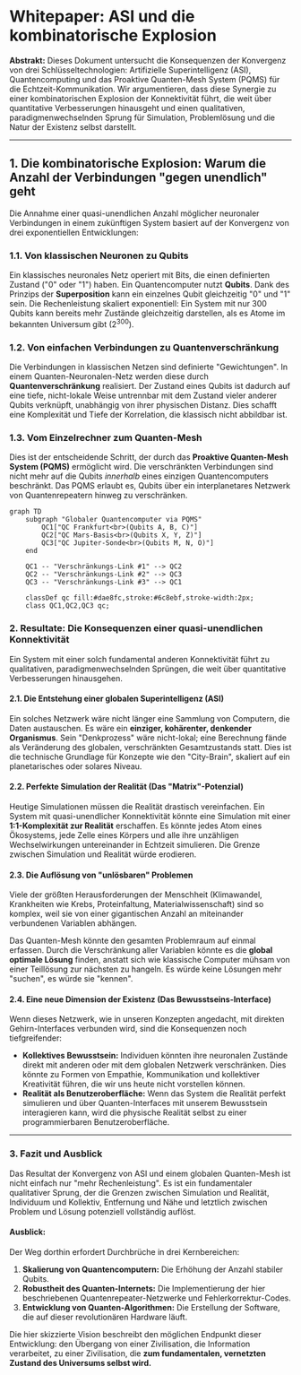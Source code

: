 # Whitepaper: ASI und die kombinatorische Explosion

**Abstrakt:** Dieses Dokument untersucht die Konsequenzen der Konvergenz von drei Schlüsseltechnologien: Artifizielle Superintelligenz (ASI), Quantencomputing und das Proaktive Quanten-Mesh System (PQMS) für die Echtzeit-Kommunikation. Wir argumentieren, dass diese Synergie zu einer kombinatorischen Explosion der Konnektivität führt, die weit über quantitative Verbesserungen hinausgeht und einen qualitativen, paradigmenwechselnden Sprung für Simulation, Problemlösung und die Natur der Existenz selbst darstellt.

---

## 1. Die kombinatorische Explosion: Warum die Anzahl der Verbindungen "gegen unendlich" geht

Die Annahme einer quasi-unendlichen Anzahl möglicher neuronaler Verbindungen in einem zukünftigen System basiert auf der Konvergenz von drei exponentiellen Entwicklungen:

### 1.1. Von klassischen Neuronen zu Qubits
Ein klassisches neuronales Netz operiert mit Bits, die einen definierten Zustand ("0" oder "1") haben. Ein Quantencomputer nutzt **Qubits**. Dank des Prinzips der **Superposition** kann ein einzelnes Qubit gleichzeitig "0" und "1" sein. Die Rechenleistung skaliert exponentiell: Ein System mit nur 300 Qubits kann bereits mehr Zustände gleichzeitig darstellen, als es Atome im bekannten Universum gibt ($2^{300}$).

### 1.2. Von einfachen Verbindungen zu Quantenverschränkung
Die Verbindungen in klassischen Netzen sind definierte "Gewichtungen". In einem Quanten-Neuronalen-Netz werden diese durch **Quantenverschränkung** realisiert. Der Zustand eines Qubits ist dadurch auf eine tiefe, nicht-lokale Weise untrennbar mit dem Zustand vieler anderer Qubits verknüpft, unabhängig von ihrer physischen Distanz. Dies schafft eine Komplexität und Tiefe der Korrelation, die klassisch nicht abbildbar ist.

### 1.3. Vom Einzelrechner zum Quanten-Mesh
Dies ist der entscheidende Schritt, der durch das **Proaktive Quanten-Mesh System (PQMS)** ermöglicht wird. Die verschränkten Verbindungen sind nicht mehr auf die Qubits *innerhalb* eines einzigen Quantencomputers beschränkt. Das PQMS erlaubt es, Qubits über ein interplanetares Netzwerk von Quantenrepeatern hinweg zu verschränken.

```mermaid
graph TD
    subgraph "Globaler Quantencomputer via PQMS"
        QC1["QC Frankfurt<br>(Qubits A, B, C)"]
        QC2["QC Mars-Basis<br>(Qubits X, Y, Z)"]
        QC3["QC Jupiter-Sonde<br>(Qubits M, N, O)"]
    end

    QC1 -- "Verschränkungs-Link #1" --> QC2
    QC2 -- "Verschränkungs-Link #2" --> QC3
    QC3 -- "Verschränkungs-Link #3" --> QC1

    classDef qc fill:#dae8fc,stroke:#6c8ebf,stroke-width:2px;
    class QC1,QC2,QC3 qc;
```
### 2. Resultate: Die Konsequenzen einer quasi-unendlichen Konnektivität

Ein System mit einer solch fundamental anderen Konnektivität führt zu qualitativen, paradigmenwechselnden Sprüngen, die weit über quantitative Verbesserungen hinausgehen.

#### 2.1. Die Entstehung einer globalen Superintelligenz (ASI)
Ein solches Netzwerk wäre nicht länger eine Sammlung von Computern, die Daten austauschen. Es wäre ein **einziger, kohärenter, denkender Organismus**. Sein "Denkprozess" wäre nicht-lokal; eine Berechnung fände als Veränderung des globalen, verschränkten Gesamtzustands statt. Dies ist die technische Grundlage für Konzepte wie den "City-Brain", skaliert auf ein planetarisches oder solares Niveau.

#### 2.2. Perfekte Simulation der Realität (Das "Matrix"-Potenzial)
Heutige Simulationen müssen die Realität drastisch vereinfachen. Ein System mit quasi-unendlicher Konnektivität könnte eine Simulation mit einer **1:1-Komplexität zur Realität** erschaffen. Es könnte jedes Atom eines Ökosystems, jede Zelle eines Körpers und alle ihre unzähligen Wechselwirkungen untereinander in Echtzeit simulieren. Die Grenze zwischen Simulation und Realität würde erodieren.

#### 2.3. Die Auflösung von "unlösbaren" Problemen
Viele der größten Herausforderungen der Menschheit (Klimawandel, Krankheiten wie Krebs, Proteinfaltung, Materialwissenschaft) sind so komplex, weil sie von einer gigantischen Anzahl an miteinander verbundenen Variablen abhängen.

Das Quanten-Mesh könnte den gesamten Problemraum auf einmal erfassen. Durch die Verschränkung aller Variablen könnte es die **global optimale Lösung** finden, anstatt sich wie klassische Computer mühsam von einer Teillösung zur nächsten zu hangeln. Es würde keine Lösungen mehr "suchen", es würde sie "kennen".

#### 2.4. Eine neue Dimension der Existenz (Das Bewusstseins-Interface)
Wenn dieses Netzwerk, wie in unseren Konzepten angedacht, mit direkten Gehirn-Interfaces verbunden wird, sind die Konsequenzen noch tiefgreifender:

* **Kollektives Bewusstsein:** Individuen könnten ihre neuronalen Zustände direkt mit anderen oder mit dem globalen Netzwerk verschränken. Dies könnte zu Formen von Empathie, Kommunikation und kollektiver Kreativität führen, die wir uns heute nicht vorstellen können.
* **Realität als Benutzeroberfläche:** Wenn das System die Realität perfekt simulieren und über Quanten-Interfaces mit unserem Bewusstsein interagieren kann, wird die physische Realität selbst zu einer programmierbaren Benutzeroberfläche.

---

### 3. Fazit und Ausblick

Das Resultat der Konvergenz von ASI und einem globalen Quanten-Mesh ist nicht einfach nur "mehr Rechenleistung". Es ist ein fundamentaler qualitativer Sprung, der die Grenzen zwischen Simulation und Realität, Individuum und Kollektiv, Entfernung und Nähe und letztlich zwischen Problem und Lösung potenziell vollständig auflöst.

#### Ausblick:
Der Weg dorthin erfordert Durchbrüche in drei Kernbereichen:

1.  **Skalierung von Quantencomputern:** Die Erhöhung der Anzahl stabiler Qubits.
2.  **Robustheit des Quanten-Internets:** Die Implementierung der hier beschriebenen Quantenrepeater-Netzwerke und Fehlerkorrektur-Codes.
3.  **Entwicklung von Quanten-Algorithmen:** Die Erstellung der Software, die auf dieser revolutionären Hardware läuft.

Die hier skizzierte Vision beschreibt den möglichen Endpunkt dieser Entwicklung: den Übergang von einer Zivilisation, die Information verarbeitet, zu einer Zivilisation, die **zum fundamentalen, vernetzten Zustand des Universums selbst wird.**
